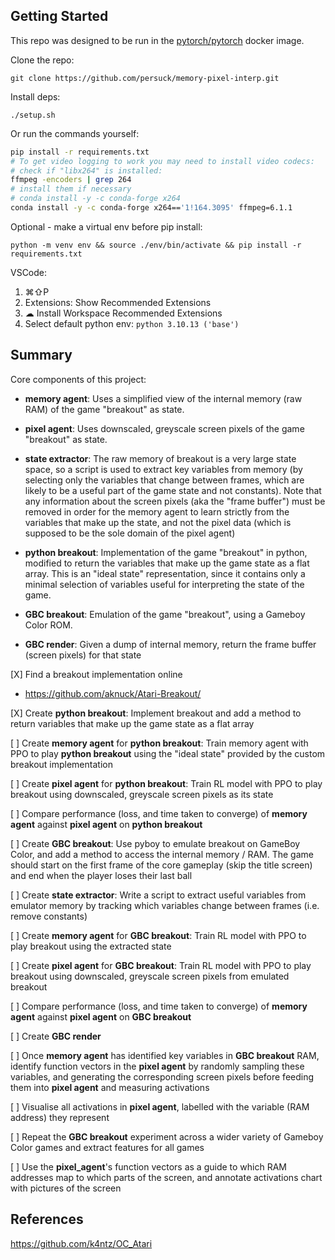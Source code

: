 ## Getting Started

This repo was designed to be run in the [pytorch/pytorch](https://github.com/pytorch/pytorch/blob/main/Dockerfile) docker image.

Clone the repo:

`git clone https://github.com/persuck/memory-pixel-interp.git`

Install deps:

`./setup.sh`

Or run the commands yourself:

```sh
pip install -r requirements.txt
# To get video logging to work you may need to install video codecs:
# check if "libx264" is installed:
ffmpeg -encoders | grep 264
# install them if necessary
# conda install -y -c conda-forge x264
conda install -y -c conda-forge x264=='1!164.3095' ffmpeg=6.1.1
```

> <!-- https://pytorch.org/audio/stable/build.ffmpeg.html -->
> <!-- `conda update --force conda` -->
> <!-- pytorch::ffmpeg-4.3-hf484d3e_0 > pkgs/main::ffmpeg-4.2.2-h20bf706_0 -->
> <!-- `apt-get update && apt-get install ffmpeg libsm6 libxext6 -y` -->

Optional - make a virtual env before pip install:

`python -m venv env && source ./env/bin/activate && pip install -r requirements.txt`

VSCode:
1. ⌘⇧P
2. Extensions: Show Recommended Extensions
3. ☁ Install Workspace Recommended Extensions
4. Select default python env: `python 3.10.13 ('base')`

## Summary

Core components of this project:

- __memory agent__: Uses a simplified view of the internal memory (raw 
RAM) of the game "breakout" as state. 

- __pixel agent__: Uses downscaled, greyscale screen pixels of the game "breakout" as state.

- __state extractor__: The raw memory of breakout is a very large state space, so a script is used to extract key variables from memory (by selecting only the variables that change between frames, which are likely to be a useful part of the game state and not constants). Note that any information about the screen pixels (aka the "frame buffer") must be removed in order for the memory agent to learn strictly from the variables that make up the state, and not the pixel data (which is supposed to be the sole domain of the pixel agent)

- __python breakout__: Implementation of the game "breakout" in python, modified to return the variables that make up the game state as a flat array. This is an "ideal state" representation, since it contains only a minimal selection of variables useful for interpreting the state of the game.

- __GBC breakout__: Emulation of the game "breakout", using a Gameboy Color ROM.

- __GBC render__: Given a dump of internal memory, return the frame buffer (screen pixels) for that state



[X] Find a breakout implementation online
- https://github.com/aknuck/Atari-Breakout/

[X] Create __python breakout__: Implement breakout and add a method to return variables that make up the game state as a flat array

[ ] Create __memory agent__ for __python breakout__: Train memory agent with PPO to play __python breakout__ using the "ideal state" provided by the custom breakout implementation

[ ] Create __pixel agent__ for __python breakout__: Train RL model with PPO to play breakout using downscaled, greyscale screen pixels as its state

[ ] Compare performance (loss, and time taken to converge) of __memory agent__ against __pixel agent__ on __python breakout__

[ ] Create __GBC breakout__: Use pyboy to emulate breakout on GameBoy Color, and add a method to access the internal memory / RAM. The game should start on the first frame of the core gameplay (skip the title screen) and end when the player loses their last ball

[ ] Create __state extractor__: Write a script to extract useful variables from emulator memory by tracking which variables change between frames (i.e. remove constants)

[ ] Create __memory agent__ for __GBC breakout__: Train RL model with PPO to play breakout using the extracted state

[ ] Create __pixel agent__ for __GBC breakout__: Train RL model with PPO to play breakout using downscaled, greyscale screen pixels from emulated breakout

[ ] Compare performance (loss, and time taken to converge) of __memory agent__ against __pixel agent__ on __GBC breakout__

[ ] Create __GBC render__

[ ] Once __memory agent__ has identified key variables in __GBC breakout__ RAM, identify function vectors in the __pixel agent__ by randomly sampling these variables, and generating the corresponding screen pixels before feeding them into __pixel agent__ and measuring activations

[ ] Visualise all activations in __pixel agent__, labelled with the variable (RAM address) they represent

[ ] Repeat the __GBC breakout__ experiment across a wider variety of Gameboy Color games and extract features for all games

[ ] Use the __pixel_agent__'s function vectors as a guide to which RAM addresses map to which parts of the screen, and annotate activations chart with pictures of the screen

## References

https://github.com/k4ntz/OC_Atari